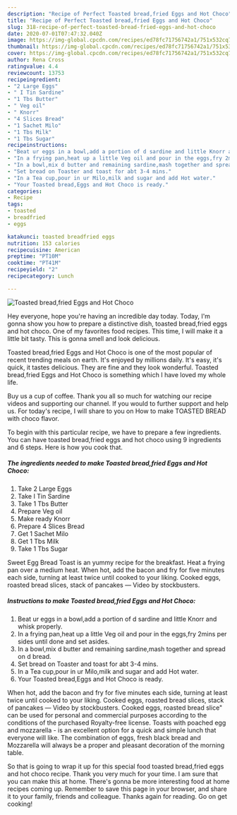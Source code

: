 ```yaml
---
description: "Recipe of Perfect Toasted bread,fried Eggs and Hot Choco"
title: "Recipe of Perfect Toasted bread,fried Eggs and Hot Choco"
slug: 318-recipe-of-perfect-toasted-bread-fried-eggs-and-hot-choco
date: 2020-07-01T07:47:32.040Z
image: https://img-global.cpcdn.com/recipes/ed78fc71756742a1/751x532cq70/toasted-breadfried-eggs-and-hot-choco-recipe-main-photo.jpg
thumbnail: https://img-global.cpcdn.com/recipes/ed78fc71756742a1/751x532cq70/toasted-breadfried-eggs-and-hot-choco-recipe-main-photo.jpg
cover: https://img-global.cpcdn.com/recipes/ed78fc71756742a1/751x532cq70/toasted-breadfried-eggs-and-hot-choco-recipe-main-photo.jpg
author: Rena Cross
ratingvalue: 4.4
reviewcount: 13753
recipeingredient:
- "2 Large Eggs"
- " I Tin Sardine"
- "1 Tbs Butter"
- " Veg oil"
- " Knorr"
- "4 Slices Bread"
- "1 Sachet Milo"
- "1 Tbs Milk"
- "1 Tbs Sugar"
recipeinstructions:
- "Beat ur eggs in a bowl,add a portion of d sardine and little Knorr and whisk properly."
- "In a frying pan,heat up a little Veg oil and pour in the eggs,fry 2mins per sides until done and set asides."
- "In a bowl,mix d butter and remaining sardine,mash together and spread on d bread."
- "Set bread on Toaster and toast for abt 3-4 mins."
- "In a Tea cup,pour in ur Milo,milk and sugar and add Hot water."
- "Your Toasted bread,Eggs and Hot Choco is ready."
categories:
- Recipe
tags:
- toasted
- breadfried
- eggs

katakunci: toasted breadfried eggs 
nutrition: 153 calories
recipecuisine: American
preptime: "PT10M"
cooktime: "PT41M"
recipeyield: "2"
recipecategory: Lunch

---
```



![Toasted bread,fried Eggs and Hot Choco](https://img-global.cpcdn.com/recipes/ed78fc71756742a1/751x532cq70/toasted-breadfried-eggs-and-hot-choco-recipe-main-photo.jpg)

Hey everyone, hope you're having an incredible day today. Today, I'm gonna show you how to prepare a distinctive dish, toasted bread,fried eggs and hot choco. One of my favorites food recipes. This time, I will make it a little bit tasty. This is gonna smell and look delicious.

Toasted bread,fried Eggs and Hot Choco is one of the most popular of recent trending meals on earth. It's enjoyed by millions daily. It's easy, it's quick, it tastes delicious. They are fine and they look wonderful. Toasted bread,fried Eggs and Hot Choco is something which I have loved my whole life.

Buy us a cup of coffee. Thank you all so much for watching our recipe videos and supporting our channel. If you would to further support and help us. For today&#39;s recipe, I will share to you on How to make TOASTED BREAD with choco flavor.


To begin with this particular recipe, we have to prepare a few ingredients. You can have toasted bread,fried eggs and hot choco using 9 ingredients and 6 steps. Here is how you cook that.

<!--inarticleads1-->

##### The ingredients needed to make Toasted bread,fried Eggs and Hot Choco:

1. Take 2 Large Eggs
1. Take  I Tin Sardine
1. Take 1 Tbs Butter
1. Prepare  Veg oil
1. Make ready  Knorr
1. Prepare 4 Slices Bread
1. Get 1 Sachet Milo
1. Get 1 Tbs Milk
1. Take 1 Tbs Sugar


Sweet Egg Bread Toast is an yummy recipe for the breakfast. Heat a frying pan over a medium heat. When hot, add the bacon and fry for five minutes each side, turning at least twice until cooked to your liking. Cooked eggs, roasted bread slices, stack of pancakes — Video by stockbusters. 

<!--inarticleads2-->

##### Instructions to make Toasted bread,fried Eggs and Hot Choco:

1. Beat ur eggs in a bowl,add a portion of d sardine and little Knorr and whisk properly.
1. In a frying pan,heat up a little Veg oil and pour in the eggs,fry 2mins per sides until done and set asides.
1. In a bowl,mix d butter and remaining sardine,mash together and spread on d bread.
1. Set bread on Toaster and toast for abt 3-4 mins.
1. In a Tea cup,pour in ur Milo,milk and sugar and add Hot water.
1. Your Toasted bread,Eggs and Hot Choco is ready.


When hot, add the bacon and fry for five minutes each side, turning at least twice until cooked to your liking. Cooked eggs, roasted bread slices, stack of pancakes — Video by stockbusters. Cooked eggs, roasted bread slice&#34; can be used for personal and commercial purposes according to the conditions of the purchased Royalty-free license. Toasts with poached egg and mozzarella - is an excellent option for a quick and simple lunch that everyone will like. The combination of eggs, fresh black bread and Mozzarella will always be a proper and pleasant decoration of the morning table. 

So that is going to wrap it up for this special food toasted bread,fried eggs and hot choco recipe. Thank you very much for your time. I am sure that you can make this at home. There's gonna be more interesting food at home recipes coming up. Remember to save this page in your browser, and share it to your family, friends and colleague. Thanks again for reading. Go on get cooking!
